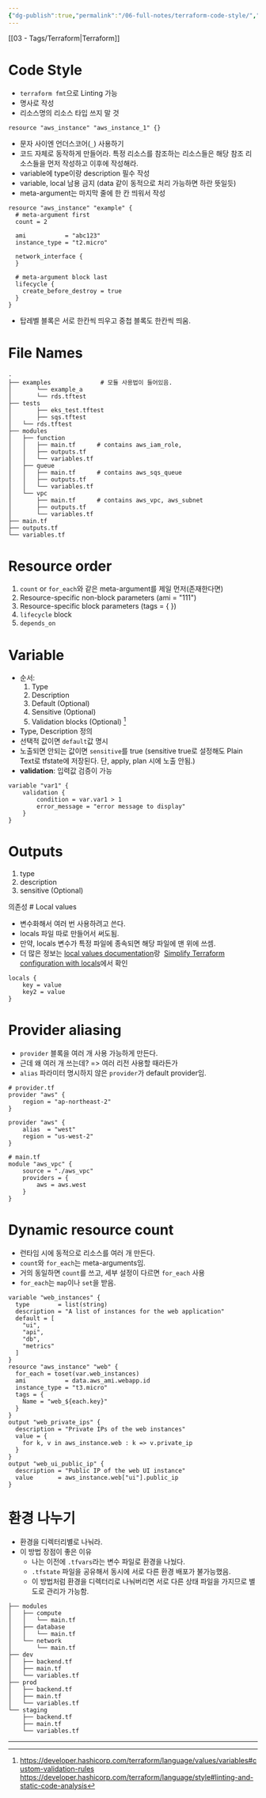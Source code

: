 ```yaml
---
{"dg-publish":true,"permalink":"/06-full-notes/terraform-code-style/","noteIcon":""}
---
```


[[03 - Tags/Terraform\|Terraform]]
# Code Style
- `terraform fmt`으로 Linting 가능
- 명사로 작성
- 리소스명의 리소스 타입 쓰지 말 것
``` hcl
resource "aws_instance" "aws_instance_1" {}
```
- 문자 사이엔 언더스코어(`_`) 사용하기 
- 코드 자체로 동작하게 만들어라. 특정 리소스를 참조하는 리소스들은 해당 참조 리소스들을 먼저 작성하고 이후에 작성해라.
- variable에 type이랑 description 필수 작성
- variable, local 남용 금지 (data 같이 동적으로 처리 가능하면 하란 뜻일듯)
- meta-argument는 마지막 줄에 한 칸 띄워서 작성
``` hcl
resource "aws_instance" "example" {
  # meta-argument first
  count = 2

  ami           = "abc123"
  instance_type = "t2.micro"

  network_interface {
  }

  # meta-argument block last
  lifecycle {
    create_before_destroy = true
  }
}
```
- 탑레벨 블록은 서로 한칸씩 띄우고 중첩 블록도 한칸씩 띄움.
# File Names

```
.
├── examples              # 모듈 사용법이 들어있음.
│		└── example_a
│       └── rds.tftest
├── tests
│		├── eks_test.tftest
│		├── sqs.tftest
│   └── rds.tftest
├── modules
│   ├── function
│   │   ├── main.tf      # contains aws_iam_role,
│   │   ├── outputs.tf
│   │   └── variables.tf
│   ├── queue
│   │   ├── main.tf      # contains aws_sqs_queue
│   │   ├── outputs.tf
│   │   └── variables.tf
│   └── vpc
│       ├── main.tf      # contains aws_vpc, aws_subnet
│       ├── outputs.tf
│       └── variables.tf
├── main.tf
├── outputs.tf
└── variables.tf

```

# Resource order
1. `count` or `for_each`와 같은 meta-argument를 제일 먼저(존재한다면)
2. Resource-specific non-block parameters (ami = "111")
3. Resource-specific block parameters (tags = { })
4. `lifecycle` block
5. `depends_on`
# Variable
- 순서:
	1. Type
	2. Description
	3. Default (Optional)
	4. Sensitive (Optional)
	5. Validation blocks (Optional) [^1]
- Type, Description 정의
- 선택적 값이면 `default`값 명시
- 노출되면 안되는 값이면 `sensitive`를 true (sensitive true로 설정해도 Plain Text로 tfstate에 저장된다. 단, apply, plan 시에 노출 안됨.)
- **validation**: 입력값 검증이 가능
``` hcl
variable "var1" {
	validation {
		condition = var.var1 > 1
		error_message = "error message to display"
	}
}
```
# Outputs
1. type
2. description
3. sensitive (Optional)

의존성 # Local values
- 변수화해서 여러 번 사용하려고 쓴다.
- locals 파일 따로 만들어서 써도됨.
- 만약, locals 변수가 특정 파일에 종속되면 해당 파일에 맨 위에 쓰셈.
- 더 많은 정보는 [local values documentation](https://developer.hashicorp.com/terraform/language/values/locals)랑  [Simplify Terraform configuration with locals](https://developer.hashicorp.com/terraform/tutorials/configuration-language/locals)에서 확인
```
locals {
	key = value
	key2 = value
}
```

# Provider aliasing
- `provider` 블록을 여러 개 사용 가능하게 만든다.
- 근데 왜 여러 개 쓰는데? => 여러 리전 사용할 때라든가
- `alias` 파라미터 명시하지 않은 `provider`가 default provider임.
``` hcl
# provider.tf
provider "aws" {
	region = "ap-northeast-2"
}

provider "aws" {
	alias  = "west"
	region = "us-west-2"
}

# main.tf
module "aws_vpc" {
	source = "./aws_vpc"
	providers = {
		aws = aws.west
	}
}

```
# Dynamic resource count
- 런타임 시에 동적으로 리소스를 여러 개 만든다.
- `count`와 `for_each`는 meta-arguments임.
- 거의 동일하면 `count`를 쓰고, 세부 설정이 다르면 `for_each` 사용
- `for_each`는 `map`이나 `set`을 받음.
``` hcl
variable "web_instances" {
  type        = list(string)
  description = "A list of instances for the web application"
  default = [
    "ui",
    "api",
    "db",
    "metrics"
  ]
}
resource "aws_instance" "web" {
  for_each = toset(var.web_instances)
  ami           = data.aws_ami.webapp.id
  instance_type = "t3.micro"
  tags = {
    Name = "web_${each.key}"
  }
}
output "web_private_ips" {
  description = "Private IPs of the web instances"
  value = {
    for k, v in aws_instance.web : k => v.private_ip
  }
}
output "web_ui_public_ip" {
  description = "Public IP of the web UI instance"
  value       = aws_instance.web["ui"].public_ip
}
```
# 환경 나누기
- 환경을 디렉터리별로 나눠라.
- 이 방법 장점이 좋은 이유
	- 나는 이전에 `.tfvars`라는 변수 파일로 환경을 나눴다.
	- `.tfstate` 파일을 공유해서 동시에 서로 다른 환경 배포가 불가능했음.
	- 이 방법처럼 환경을 디렉터리로 나눠버리면 서로 다른 상태 파일을 가지므로 별도로 관리가 가능함.
```
├── modules
│   ├── compute
│   │   └── main.tf
│   ├── database
│   │   └── main.tf
│   └── network
│       └── main.tf
├── dev
│   ├── backend.tf
│   ├── main.tf
│   └── variables.tf
├── prod
│   ├── backend.tf
│   ├── main.tf
│   └── variables.tf
└── staging
    ├── backend.tf
    ├── main.tf
    └── variables.tf
```
---
[^1]: https://developer.hashicorp.com/terraform/language/values/variables#custom-validation-rules
https://developer.hashicorp.com/terraform/language/style#linting-and-static-code-analysis